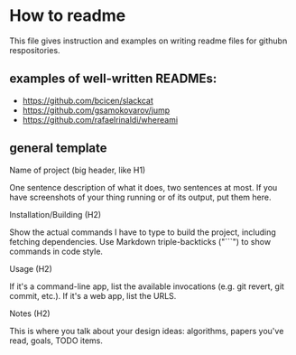 # How to readme
This file gives instruction and examples on writing readme files for githubn respositories.

## examples of well-written READMEs:
* https://github.com/bcicen/slackcat
* https://github.com/gsamokovarov/jump
* https://github.com/rafaelrinaldi/whereami


## general template

Name of project (big header, like H1)

One sentence description of what it does, two sentences at most. If you have screenshots of your thing running or of its output, put them here.

Installation/Building (H2)

Show the actual commands I have to type to build the project, including fetching dependencies. Use Markdown triple-backticks ("```") to show commands in code style.

Usage (H2)

If it's a command-line app, list the available invocations (e.g. git revert, git commit, etc.). If it's a web app, list the URLS.

Notes (H2)

This is where you talk about your design ideas: algorithms, papers you've read, goals, TODO items.
